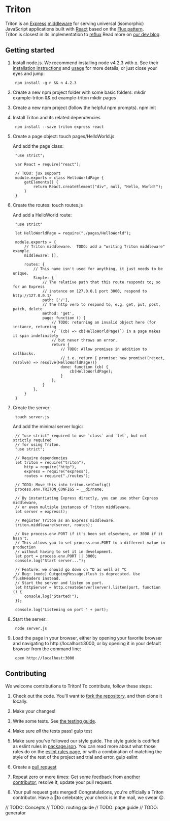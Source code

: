# Triton
Triton is an [Express](http://expressjs.com/) [middleware](http://expressjs.com/guide/using-middleware.html)
for serving universal (isomorphic) JavaScript applications built with [React](https://facebook.github.io/react/)
based on the [Flux pattern](https://facebook.github.io/flux/docs/overview.html).  
Triton is closest in its implementation to [reflux](https://github.com/reflux/refluxjs)
Read more on [our dev blog](https://www.redfin.com/devblog/2015/09/thoughts-on-transitioning-to-universal-javascript.html).

## Getting started
1. Install node.js.	We recommend installing node v4.2.3 with [n](https://github.com/tj/n).
	See their [installation instructions](https://github.com/tj/n#installation) and [usage](https://github.com/tj/n#usage) for more details, or just close your eyes and jump:

		npm install -g n && n 4.2.3

2. Create a new npm project folder with some basic folders:
		mkdir example-triton && cd example-triton
		mkdir pages

3. Create a new npm project (follow the helpful npm prompts).
		npm init

4. Install Triton and its related dependencies

		npm install --save triton express react

5. Create a page object:
		touch pages/HelloWorld.js

	And add the page class:

		"use strict";

		var React = require("react");

		// TODO: jsx support
		module.exports = class HelloWorldPage {
			getElements() {
				return React.createElement("div", null, "Hello, World!");
			}
		}

6. Create the routes:
		touch routes.js

	And add a HelloWorld route:

		"use strict"

		let HelloWorldPage = require("./pages/HelloWorld");

		module.exports = {
			// Triton middleware.  TODO: add a "writing Triton middleware" example.
			middleware: [],

			routes: {
				// This name isn't used for anything, it just needs to be unique.
				Simple: {
					// The relative path that this route responds to; so for an Express
					// instance on 127.0.0.1 port 3000, respond to http://127.0.0.1/
					path: ['/'],
					// The http verb to respond to, e.g. get, put, post, patch, delete
					method: 'get',
					page: function () {
						// TODO: returning an invalid object here (for instance, returning
						// `(cb) => cb(HelloWorldPage)`) in a page makes it spin indefinitely
						// but never throws an error.
						return {
							// TODO: Allow promises in addition to callbacks.
							// i.e. return { promise: new promise((reject, resolve) => resolve(HelloWorldPage))}
							done: function (cb) {
								cb(HelloWorldPage);
							}
						};
					}
				},
			}
		}

7. Create the server:

		touch server.js

	And add the minimal server logic:

		// "use strict" required to use `class` and `let`, but not strictly required
		// for using Triton.
		"use strict";

		// Require dependencies
		let triton = require("triton"),
			http = require("http"),
			express = require("express"),
			routes = require("./routes");

		// TODO: Move this into triton.setConfig()
		process.env.TRITON_CONFIGS = __dirname;

		// By instantiating Express directly, you can use other Express middleware,
		// or even multiple instances of Triton middleware.
		let server = express();

		// Register Triton as an Express middleware.
		triton.middleware(server, routes);

		// Use process.env.PORT if it's been set elsewhere, or 3000 if it hasn't.
		// This allows you to set process.env.PORT to a different value in production
		// without having to set it in development.
		let port = process.env.PORT || 3000;
		console.log("Start server...");

		// Feature: we should go down on ^D as well as ^C
		// Bug: (node) OutgoingMessage.flush is deprecated. Use flushHeaders instead.
		// Start the server and listen on port.
		let httpServer = http.createServer(server).listen(port, function () {
			console.log("Started!");
		});

		console.log('Listening on port ' + port);

8. Start the server:

		node server.js

9. Load the page in your browser, either by opening your favorite browser and
navigating to http://localhost:3000, or by opening it in your default browser from the command line:

		open http://localhost:3000

## Contributing
We welcome contributions to Triton!  To contribute, follow these steps:

1. Check out the code.  You'll want to [fork the repository](https://help.github.com/articles/fork-a-repo/),
 and then clone it locally.

2. Make your changes!

3. Write some tests. See [the testing guide](/core/test/README.md).

4. Make sure _all_ the tests pass!
		gulp test

5. Make sure you've followed our style guide.  The style guide is codified as eslint
 rules in [package.json](package.json).  You can read more about what those rules
 do on the [eslint rules page](http://eslint.org/docs/rules/), or with a combination
 of matching the style of the rest of the project and trial and error.
		gulp eslint

6. Create a [pull request](https://help.github.com/articles/using-pull-requests/)

7. Repeat zero or more times: Get some feedback from [another contributor](https://github.com/Redfin/triton/graphs/contributors),
 resolve it, update your pull request.

8. Your pull request gets merged!  Congratulations, you're officially a Triton contributor.
 Have a 🍺to celebrate; your check is in the mail, we swear 😉.

// TODO: Concepts
// TODO: routing guide
// TODO: page guide
// TODO: generator
